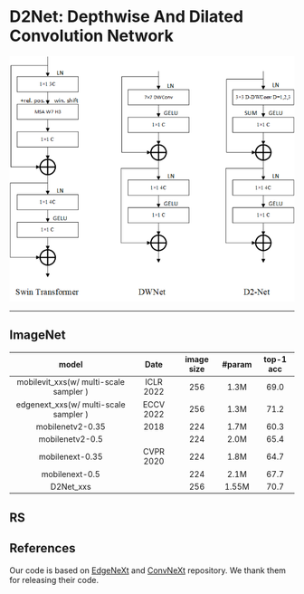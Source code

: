 # D2Net: Depthwise And Dilated Convolution Network



![main figure](images/D2-Net.png)

------

## ImageNet

|                 model                  |   Date    | image size | #param | top-1 acc |
| :------------------------------------: | :-------: | :--------: | :----: | :-------: |
| mobilevit_xxs(w/ multi-scale sampler ) | ICLR 2022 |    256     |  1.3M  |   69.0    |
| edgenext_xxs(w/ multi-scale sampler )  | ECCV 2022 |    256     |  1.3M  |   71.2    |
|            mobilenetv2-0.35            |   2018    |    224     |  1.7M  |   60.3    |
|            mobilenetv2-0.5             |           |    224     |  2.0M  |   65.4    |
|            mobilenext-0.35             | CVPR 2020 |    224     |  1.8M  |   64.7    |
|             mobilenext-0.5             |           |    224     |  2.1M  |   67.7    |
|                 D2Net_xxs                 |           |    256     | 1.55M  |   70.7    |



## RS

## References

Our code is based on [EdgeNeXt](https://github.com/mmaaz60/EdgeNeXt) and [ConvNeXt](https://github.com/facebookresearch/ConvNeXt) repository. We thank them for releasing their code.
